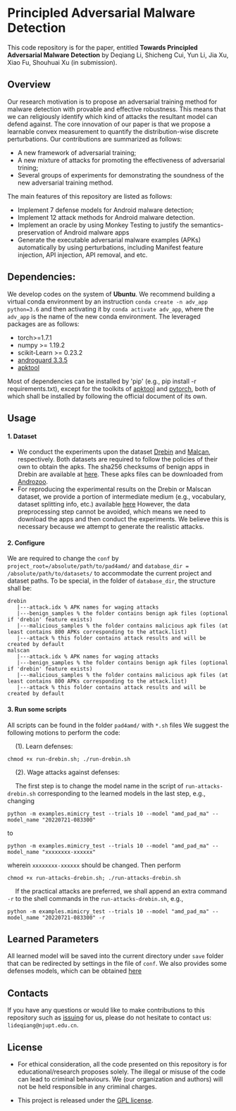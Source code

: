 # Principled Adversarial Malware Detection
This code repository is for the paper, entitled **Towards Principled Adversarial Malware Detection** by Deqiang Li, Shicheng Cui, Yun Li, Jia Xu, Xiao Fu, Shouhuai Xu (in submission). <!-- Please check out the arxiv version [here](https://ieeexplore.ieee.org/document/9121297).--> 

## Overview
Our research motivation is to propose an adversarial training method for malware detection with provable and effective robustness. 
This means that we can religiously identify which kind of attacks the resultant model can defend against. 
The core innovation of our paper is that we propose a learnable convex measurement to quantify the distribution-wise discrete perturbations. 
Our contributions are summarized as follows:
* A new framework of adversarial training; 
* A new mixture of attacks for promoting the effectiveness of adversarial trining;
* Several groups of experiments for demonstrating the soundness of the new adversarial training method.

 The main features of this repository are listed as follows:
* Implement 7 defense models for Android malware detection;
* Implement 12 attack methods for Android malware detection.
* Implement an oracle by using Monkey Testing to justify the semantics-preservation of Android malware apps
* Generate the executable adversarial malware examples (APKs) automatically by using perturbations, including Manifest feature injection, API injection, API removal, and etc.
  
## Dependencies:
We develop codes on the system of **Ubuntu**. We recommend building a virtual conda environment by an instruction ```conda create -n adv_app python=3.6``` and then activating it by ```conda activate adv_app```,
where the ```adv_app``` is the name of the new conda environment.
The leveraged packages are as follows:
* torch>=1.7.1
* numpy >= 1.19.2
* scikit-Learn >= 0.23.2
* [androguard 3.3.5](https://github.com/androguard/androguard/releases/tag/v3.3.5)
* [apktool](https://ibotpeaches.github.io/Apktool/)

Most of dependencies can be installed by 'pip' (e.g., pip install -r requirements.txt), except for the toolkits of [apktool](https://ibotpeaches.github.io/Apktool/) and [pytorch](https://pytorch.org/get-started/locally/), both of which shall be installed by following the official document of its own.


## Usage
  #### 1. Dataset
  * We conduct the experiments upon the dataset [Drebin](https://www.sec.cs.tu-bs.de/~danarp/drebin/) and [Malcan](https://github.com/malscan-android/MalScan), respectively. 
    Both datasets are required to follow the policies of their own to obtain the apks. The sha256 checksums of benign apps in Drebin are available at [here](https://drive.google.com/drive/folders/1AHnNhtE2-YLWj8jeyciW52lFqFGdEmTB?usp=sharing). 
    These apks files can be downloaded from [Androzoo](https://androzoo.uni.lu/).
  * For reproducing the experimental results on the Drebin or Malscan dataset, we provide a portion of intermediate medium (e.g., vocabulary, dataset splitting info, etc.) available [here](https://drive.google.com/file/d/1JOiMzOjdgpyjM6WSmegpGmr6-32EEVYk/view?usp=share_link)
However, the data preprocessing step cannot be avoided, which means we need to download the apps and then conduct the experiments. We believe this is necessary because we attempt to generate the realistic attacks.
    
  #### 2. Configure
  We are required to change the `conf` by `project_root=/absolute/path/to/pad4amd/` and `database_dir = /absolute/path/to/datasets/` to accommodate the current project and dataset paths. To be special, in the folder of `database_dir`, the structure shall be:
  ```
  drebin
     |---attack.idx % APK names for waging attacks
     |---benign_samples % the folder contains benign apk files (optional if 'drebin' feature exists)
     |---malicious_samples % the folder contains malicious apk files (at least contains 800 APKs corresponding to the attack.list)
     |---attack % this folder contains attack results and will be created by default
  malscan
     |---attack.idx % APK names for waging attacks
     |---benign_samples % the folder contains benign apk files (optional if 'drebin' feature exists)
     |---malicious_samples % the folder contains malicious apk files (at least contains 800 APKs corresponding to the attack.list)
     |---attack % this folder contains attack results and will be created by default
  ```
 #### 3. Run some scripts
All scripts can be found in the folder ```pad4amd/``` with ```*.sh``` files
We suggest the following motions to perform the code: 

&emsp; (1). Learn defenses:

```
chmod +x run-drebin.sh; ./run-drebin.sh
``` 
&emsp; (2). Wage attacks against defenses:

&emsp; The first step is to change the model name in the script of ```run-attacks-drebin.sh``` corresponding to the learned models in the last step, e.g., changing 
```angular2html
python -m examples.mimicry_test --trials 10 --model "amd_pad_ma" --model_name "20220721-083300"
```
to 
```angular2html
python -m examples.mimicry_test --trials 10 --model "amd_pad_ma" --model_name "xxxxxxxx-xxxxxx"
```
wherein ```xxxxxxxx-xxxxxx``` should be changed. Then perform 
```
chmod +x run-attacks-drebin.sh; ./run-attacks-drebin.sh
```
&emsp; If the practical attacks are preferred, we shall append an extra command ```-r```  to the shell commands in the ```run-attacks-drebin.sh```, e.g.,
```angular2html
python -m examples.mimicry_test --trials 10 --model "amd_pad_ma" --model_name "20220721-083300" -r
```

## Learned Parameters

All learned model will be saved into the current directory under `save` folder that can be redirected by settings in the file of `conf`. We also provides some defenses models, which can be obtained [here](https://drive.google.com/open?id=1AHnNhtE2-YLWj8jeyciW52lFqFGdEmTB)


## Contacts
If you have any questions or would like to make contributions to this repository such as [issuing](https://github.com/deqangss/pad4amd/issues) for us, please do not hesitate to contact us: `lideqiang@njupt.edu.cn`.

## License

* For ethical consideration, all the code presented on this repository is for educational/research proposes solely. The illegal or misuse of the code can lead to criminal behaviours. We (our organization and authors) will not be held responsible in any criminal charges.

* This project is released under the [GPL license](./LICENSE).

<!---
## Citation

If you'd like to cite us in a project or publication, please include a reference to the IEEE T-IFS paper (early access version):
```buildoutcfg
@ARTICLE{9121297,
  author={D. {Li} and Q. {Li}},
  journal={IEEE Transactions on Information Forensics and Security}, 
  title={Adversarial Deep Ensemble: Evasion Attacks and Defenses for Malware Detection},
  year={2020},
  volume={15},
  number={},
  pages={3886-3900},
  doi={10.1109/TIFS.2020.3003571}
}
```
--->
